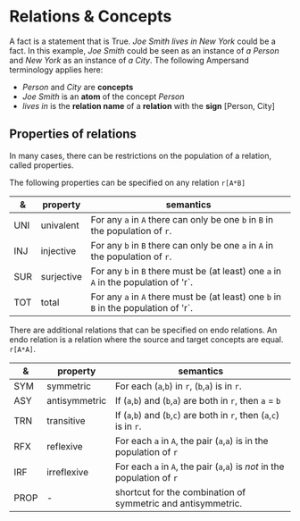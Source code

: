 # Relations & Concepts

A fact is a statement that is True. *Joe Smith lives in New York* could be a fact. In this example, *Joe Smith* could be seen as an instance of *a Person* and *New York* as an instance of *a City*. The following Ampersand terminology applies here:
* *Person* and *City* are **concepts**
* *Joe Smith* is an **atom** of the concept *Person*
* *lives in* is the **relation name** of a **relation** with the **sign** [Person, City] 

## Properties of relations
In many cases, there can be restrictions on the population of a relation, called properties. 

The following properties can be specified on any relation `r[A*B]`

| & | property | semantics |
| -- | -- | -- |
| UNI | univalent | For any `a` in `A` there can only be one `b` in `B` in the population of `r`. | 
| INJ | injective | For any `b` in `B` there can only be one `a` in `A` in the population of `r`. | 
| SUR | surjective | For any `b` in `B` there must be (at least) one `a` in `A` in the population of 'r`. | 
| TOT | total | For any `a` in `A` there must be (at least) one `b` in `B` in the population of 'r`. | 

There are additional relations that can be specified on endo relations. An endo relation is a relation where the source and target concepts are equal. `r[A*A]`.

| & | property | semantics |
| -- | -- | -- |
| SYM | symmetric | For each (`a`,`b`) in `r`, (`b`,`a`) is in `r`.| 
| ASY | antisymmetric | If (`a`,`b`) and (`b`,`a`) are both in `r`, then `a` = `b` | 
| TRN | transitive | If (`a`,`b`) and (`b`,`c`) are both in `r`, then (`a`,`c`) is in `r`. | 
| RFX | reflexive | For each `a` in `A`, the pair (`a`,`a`) is in the population of `r`  | 
| IRF | irreflexive | For each `a` in `A`, the pair (`a`,`a`) is *not* in the population of `r` | 
| PROP | - | shortcut for the combination of symmetric and antisymmetric.| 

